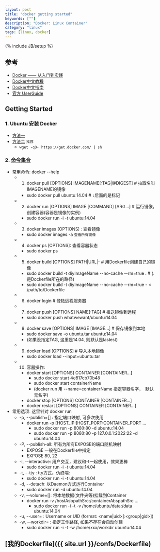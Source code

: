 ```yaml
---
layout: post
title: "docker getting started"
keywords: [""]
description: "Docker: Linux Container"
category: "linux"
tags: [linux, docker]
---
```

{% include JB/setup %}

## 参考
* [Docker —— 从入门到实践](http://yeasy.gitbooks.io/docker_practice/content/)
* [Docker中文教程](http://letong.gitbooks.io/docker/content/#)
* [Docker中文指南](http://richardhc.gitbooks.io/chinese_docker/content/)
* [官方 UserGuide](https://docs.docker.com/userguide/)

## Getting Started

### 1. Ubuntu 安装 Docker
* [方法一](http://letong.gitbooks.io/docker/content/install/ubuntu.html)
* [方法二](https://docs.docker.com/installation/ubuntulinux/) `推荐`
    * `wget -qO- https://get.docker.com/ | sh`

### 2. [命令集合](http://yeasy.gitbooks.io/docker_practice/content/appendix_command/README.html)
* 常用命令: docker --help 
    * 1. docker pull [OPTIONS] IMAGENAME[:TAG|@DIGEST] # 拉取名叫IMAGENAME的镜像
        * sudo docker pull ubuntu:14.04 # `:`后面的是标记
    * 2. docker run [OPTIONS] IMAGE [COMMAND] [ARG...] # 运行镜像，创建容器(容器是镜像的实例)
        * sudo docker run -i -t ubuntu:14.04
    * 3. docker images [OPTIONS] : 查看镜像
        * sudo docker images -a `查看所有镜像`
    * 4. docker ps [OPTIONS]: 查看容器状态
        * sudo docker ps
    * 5. docker build [OPTIONS] PATH|URL|- # 用Dockerfile创建自己的镜像
        * sudo docker build -t diyImageName --no-cache --rm=true . # (.是Dockerfile所在的路径)
        * sudo docker build -t diyImageName --no-cache --rm=true - < /path/to/Dockerfile
    * 6. docker login # 登陆远程服务器
    * 7. docker push [OPTIONS] NAME[:TAG] # 推送镜像到远程
        * sudo docker push whatwewant/ubuntu:14.04
    * 8. docker save [OPTIONS] IMAGE [IMAGE...] # 保存镜像到本地
        * sudo docker save -o ubuntu.tar ubuntu:14.04 
        * (如果没指定TAG, 这里是14.04, 则默认是lastest)
    * 9. docker load [OPTIONS] # 导入本地镜像
        * sudo docker load --input=ubuntu.tar
    * 10. 容器操作:
        * docker start [OPTIONS] CONTAINER [CONTAINER...]
            * sudo docker start 4e817cb70b48
            * sudo docker start containerName 
            * (docker run 用 --name=containerName 指定容器名字，　默认无名字)
        * docker stop [OPTIONS] CONTAINER [CONTAINER...]
        * docker restart [OPTIONS] CONTAINER [CONTAINER...]
* 常用选项: 这里针对 docker run
    * -p, --publish=[] : 指定端口映射, 可多次使用
        * docker run -p [HOST_IP:]HOST_PORT:CONTAINER_PORT ...
            * sudo docker run -p 8080:80 -d ubuntu:14.04
            * sudo docker run -p 8080:80 -p 127.0.0.1:2022:22 -d ubuntu:14.04
    * -P, --publish-all: 所有为所有EXPOSE的端口随机映射
        * EXPOSE 一般在Dockerfile中指定
        * EXPOSE 80, 22
    * -i, --interactive: 用户交互，建议和-t一起使用，效果更棒
        * sudo docker run -i -t ubuntu:14.04
    * -t, --tty : tty方式，伪终端:
        * sudo docker run -i -t ubuntu:14.04
    * -d, --detach: 以Daemon方式运行Container
        * sudo docker run -d ubuntu:14.04
    * -v, --volume=[]: 将本地数据(文件夹等)挂载到Container
        * docker run -v /hostAsbpathSrc:/containerAbspathSrc ...
            * sudo docker run -i -t -v /home/ubuntu/data:/data ubuntu:14.04
    * -u, --user= :  Username or UID (format: <name|uid>[:<group|gid>])
    * -w, --workdir= : 指定工作路径, 如果不存在会自动创建
        * sudo docker run -i -t -w /home/xxx/workdir ubuntu:14.04

## [我的Dockerfile]({{ site.url }}/confs/Dockerfile)

